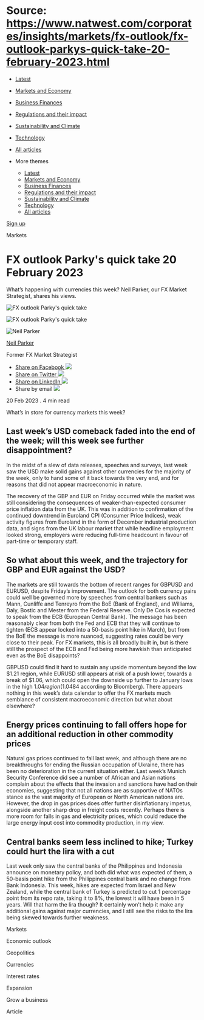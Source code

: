 # Source: https://www.natwest.com/corporates/insights/markets/fx-outlook/fx-outlook-parkys-quick-take-20-february-2023.html

* [Latest](https://www.natwest.com/corporates/insights.html)
* [Markets and Economy](https://www.natwest.com/corporates/insights/markets.html)
* [Business Finances](https://www.natwest.com/corporates/insights/finance.html)
* [Regulations and their impact](https://www.natwest.com/corporates/insights/regulation.html)
* [Sustainability and Climate](https://www.natwest.com/corporates/insights/sustainability.html)
* [Technology](https://www.natwest.com/corporates/insights/technology.html)
* [All articles](https://www.natwest.com/corporates/insights/all-articles.html)
* More themes

  + [Latest](https://www.natwest.com/corporates/insights.html "link")
  + [Markets and Economy](https://www.natwest.com/corporates/insights/markets.html "link")
  + [Business Finances](https://www.natwest.com/corporates/insights/finance.html "link")
  + [Regulations and their impact](https://www.natwest.com/corporates/insights/regulation.html "link")
  + [Sustainability and Climate](https://www.natwest.com/corporates/insights/sustainability.html "link")
  + [Technology](https://www.natwest.com/corporates/insights/technology.html "link")
  + [All articles](https://www.natwest.com/corporates/insights/all-articles.html "link")

[Sign up](https://www.natwest.com/corporates/insights/email-preferences/subscribe.html "Subscribe to receive our latest insights by email")

Markets

# FX outlook Parky's quick take 20 February 2023

What’s happening with currencies this week? Neil Parker, our FX Market Strategist, shares his views.

![FX outlook Parky's quick take](https://www.natwest.com/content/dam/natwest/business-insights/markets-and-economics/fx-outlook/image.dim.180.fx-outlook-pink-hero.png)

![FX outlook Parky's quick take](https://www.natwest.com/content/dam/natwest/business-insights/markets-and-economics/fx-outlook/image.dim.full.fx-outlook-pink-hero.png "FX outlook Parky's quick take")

![Neil Parker](https://www.natwest.com/content/dam/natwest/business-insights/corporates/author-images/image.dim.180.parker-neil.png)

[Neil Parker](https://www.natwest.com/content/natwest_com/en_uk/corporates/insights/authors/neil-parker.html)

Former FX Market Strategist

* [Share on Facebook ![](https://www.natwest.com/content/dam/natwest/business-insights/social-icons/facebook.png)](https://www.facebook.com/sharer/sharer.php?u=https://www.natwest.com/corporates/insights/markets/fx-outlook/fx-outlook-parkys-quick-take-20-february-2023.html)
* [Share on Twitter ![](https://www.natwest.com/content/dam/natwest/business-insights/social-icons/twitter.png)](https://www.twitter.com/share?url=https://www.natwest.com/corporates/insights/markets/fx-outlook/fx-outlook-parkys-quick-take-20-february-2023.html)
* [Share on LinkedIn ![](https://www.natwest.com/content/dam/natwest/business-insights/social-icons/linkedin.png)](http://www.linkedin.com/shareArticle?mini=true&url=https://www.natwest.com/corporates/insights/markets/fx-outlook/fx-outlook-parkys-quick-take-20-february-2023.html)
* Share by email ![](https://www.natwest.com/content/dam/natwest/business-insights/social-icons/email.png)

20 Feb 2023
. 4 min read

What’s in store for currency markets this week?

## Last week’s USD comeback faded into the end of the week; will this week see further disappointment?

In the midst of a slew of data releases, speeches and surveys, last week saw the USD make solid gains against other currencies for the majority of the week, only to hand some of it back towards the very end, and for reasons that did not appear macroeconomic in nature.

The recovery of the GBP and EUR on Friday occurred while the market was still considering the consequences of weaker-than-expected consumer price inflation data from the UK. This was in addition to confirmation of the continued downtrend in Euroland CPI (Consumer Price Indices), weak activity figures from Euroland in the form of December industrial production data, and signs from the UK labour market that while headline employment looked strong, employers were reducing full-time headcount in favour of part-time or temporary staff.

## So what about this week, and the trajectory for GBP and EUR against the USD?

The markets are still towards the bottom of recent ranges for GBPUSD and EURUSD, despite Friday’s improvement. The outlook for both currency pairs could well be governed more by speeches from central bankers such as Mann, Cunliffe and Tenreyro from the BoE (Bank of England), and Williams, Daly, Bostic and Mester from the Federal Reserve. Only De Cos is expected to speak from the ECB (European Central Bank). The message has been reasonably clear from both the Fed and ECB that they will continue to tighten (ECB appear locked into a 50-basis point hike in March), but from the BoE the message is more nuanced, suggesting rates could be very close to their peak. For FX markets, this is all broadly built in, but is there still the prospect of the ECB and Fed being more hawkish than anticipated even as the BoE disappoints?

GBPUSD could find it hard to sustain any upside momentum beyond the low $1.21 region, while EURUSD still appears at risk of a push lower, towards a break of $1.06, which could open the downside up further to January lows in the high $1.04 region ($1.0484 according to Bloomberg). There appears nothing in this week’s data calendar to offer the FX markets much semblance of consistent macroeconomic direction but what about elsewhere?

## Energy prices continuing to fall offers hope for an additional reduction in other commodity prices

Natural gas prices continued to fall last week, and although there are no breakthroughs for ending the Russian occupation of Ukraine, there has been no deterioration in the current situation either. Last week’s Munich Security Conference did see a number of African and Asian nations complain about the effects that the invasion and sanctions have had on their economies, suggesting that not all nations are as supportive of NATOs stance as the vast majority of European or North American nations are. However, the drop in gas prices does offer further disinflationary impetus, alongside another sharp drop in freight costs recently. Perhaps there is more room for falls in gas and electricity prices, which could reduce the large energy input cost into commodity production, in my view.

## Central banks seem less inclined to hike; Turkey could hurt the lira with a cut

Last week only saw the central banks of the Philippines and Indonesia announce on monetary policy, and both did what was expected of them, a 50-basis point hike from the Philippines central bank and no change from Bank Indonesia. This week, hikes are expected from Israel and New Zealand, while the central bank of Turkey is predicted to cut 1 percentage point from its repo rate, taking it to 8%, the lowest it will have been in 5 years. Will that harm the lira though? It certainly won’t help it make any additional gains against major currencies, and I still see the risks to the lira being skewed towards further weakness.

Markets

Economic outlook

Geopolitics

Currencies

Interest rates

Expansion

Grow a business

Article